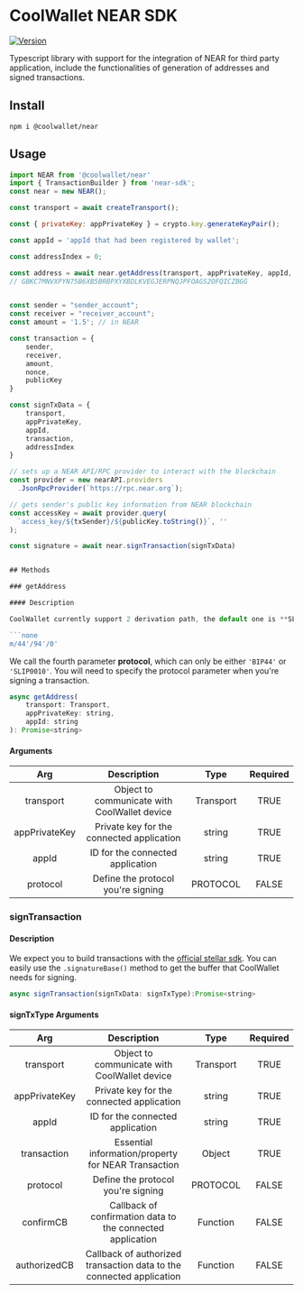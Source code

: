 # CoolWallet NEAR SDK
[![Version](https://img.shields.io/npm/v/@coolwallet/near)](https://www.npmjs.com/package/@coolwallet/near)

Typescript library with support for the integration of NEAR for third party application, include the functionalities of generation of addresses and signed transactions.

## Install

```shell
npm i @coolwallet/near
```

## Usage

```javascript
import NEAR from '@coolwallet/near'
import { TransactionBuilder } from 'near-sdk';
const near = new NEAR();

const transport = await createTransport();

const { privateKey: appPrivateKey } = crypto.key.generateKeyPair();

const appId = 'appId that had been registered by wallet';

const addressIndex = 0;

const address = await near.getAddress(transport, appPrivateKey, appId, addressIndex)
// GBKC7MNVXPYN75B6XB5BRBPXYXBDLKVEGJERPNQJPFOAGS2OFQICZBGG


const sender = "sender_account";
const receiver = "receiver_account";
const amount = '1.5'; // in NEAR

const transaction = {
	sender, 
    receiver, 
    amount,
	nonce,
	publicKey
}

const signTxData = {
    transport,
    appPrivateKey,
    appId,
    transaction,
    addressIndex
}

// sets up a NEAR API/RPC provider to interact with the blockchain
const provider = new nearAPI.providers
  .JsonRpcProvider(`https://rpc.near.org`);

// gets sender's public key information from NEAR blockchain 
const accessKey = await provider.query(
  `access_key/${txSender}/${publicKey.toString()}`, ''
);

const signature = await near.signTransaction(signTxData)


## Methods

### getAddress

#### Description

CoolWallet currently support 2 derivation path, the default one is **SLIP0010**.

```none
m/44'/94'/0'
```

We call the fourth parameter **protocol**, which can only be either `'BIP44'` or `'SLIP0010'`. You will need to specify the protocol parameter when you're signing a transaction.

```javascript
async getAddress(
    transport: Transport, 
    appPrivateKey: string, 
    appId: string
): Promise<string> 
```

#### Arguments
|      Arg      |                  Description                 |    Type   | Required |
|:-------------:|:--------------------------------------------:|:---------:|:--------:|
|   transport   | Object to communicate with CoolWallet device | Transport |   TRUE   |
| appPrivateKey |   Private key for the connected application  |   string  |   TRUE   |
|     appId     |       ID for the connected application       |   string  |   TRUE   |
|    protocol   |      Define the protocol you're signing      |  PROTOCOL |   FALSE  |

### signTransaction

#### Description

We expect you to build transactions with the [official stellar sdk](https://github.com/stellar/js-stellar-sdk). You can easily use the `.signatureBase()` method to get the buffer that CoolWallet needs for signing.

```javascript
async signTransaction(signTxData: signTxType):Promise<string>
```
#### signTxType Arguments

|      Arg      |                              Description                             |    Type   | Required |
|:-------------:|:--------------------------------------------------------------------:|:---------:|:--------:|
|   transport   |             Object to communicate with CoolWallet device             | Transport |   TRUE   |
| appPrivateKey |               Private key for the connected application              |   string  |   TRUE   |
|     appId     |                   ID for the connected application                   |   string  |   TRUE   |
|  transaction  |          Essential information/property for NEAR Transaction          |   Object  |   TRUE   |
|    protocol   |                  Define the protocol you're signing                  |  PROTOCOL |   FALSE  |
|   confirmCB   |      Callback of confirmation data to the connected application      |  Function |   FALSE  |
|  authorizedCB | Callback of authorized transaction data to the connected application |  Function |   FALSE  |
